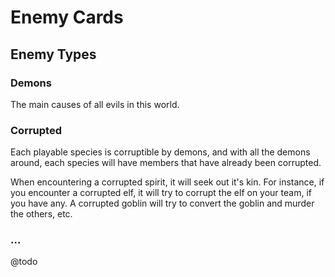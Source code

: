 # Enemy Cards

## Enemy Types

### Demons

The main causes of all evils in this world.

### Corrupted

Each playable species is corruptible by demons, and with all the demons around, 
each species will have members that have already been corrupted.

When encountering a corrupted spirit, it will seek out it's kin. For instance, 
if you encounter a corrupted elf, it will try to corrupt the elf on your team, 
if you have any. A corrupted goblin will try to convert the goblin and murder 
the others, etc.

### ...

@todo
